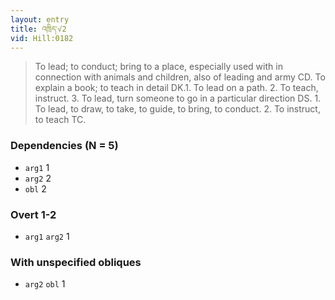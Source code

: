 ```yaml
---
layout: entry
title: འཁྲིད་√2
vid: Hill:0182
---
```

> To lead; to conduct; bring to a place, especially used with in connection with animals and children, also of leading and army CD. To explain a book; to teach in detail DK.1. To lead on a path. 2. To teach, instruct. 3. To lead, turn someone to go in a particular direction DS. 1. To lead, to draw, to take, to guide, to bring, to conduct. 2. To instruct, to teach TC.
### Dependencies (N = 5)
* `arg1` 1
* `arg2` 2
* `obl` 2


### Overt 1-2
* `arg1` `arg2` 1


### With unspecified obliques
* `arg2` `obl` 1
